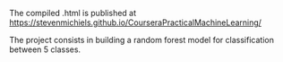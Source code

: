 The compiled .html is published at https://stevenmichiels.github.io/CourseraPracticalMachineLearning/

The project consists in building a random forest model for classification between 5 classes.
